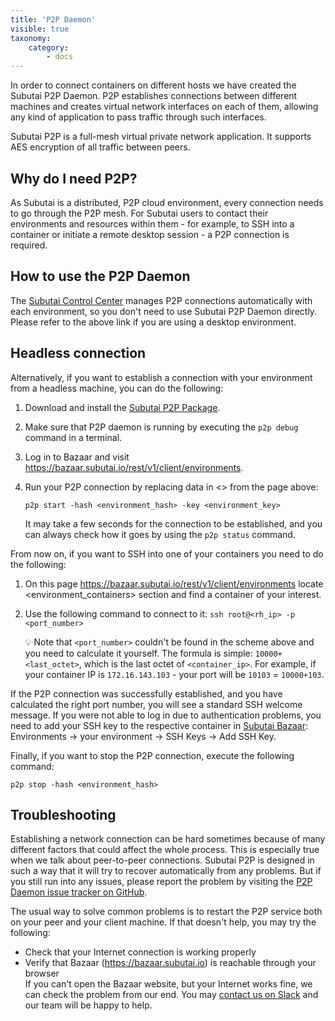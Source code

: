 ```yaml
---
title: 'P2P Daemon'
visible: true
taxonomy:
    category:
        - docs
---
```


In order to connect containers on different hosts we have created the Subutai P2P Daemon. P2P establishes connections between different machines and creates virtual network interfaces on each of them, allowing any kind of application to pass traffic through such interfaces.

Subutai P2P is a full-mesh virtual private network application. It supports AES encryption of all traffic between peers.

## Why do I need P2P?

As Subutai is a distributed, P2P cloud environment, every connection needs to go through the P2P mesh. For Subutai users to contact their environments and resources within them - for example, to SSH into a container or initiate a remote desktop session - a P2P connection is required. 

## How to use the P2P Daemon

The [Subutai Control Center](../control-center) manages P2P connections automatically with each environment, so you don't need to use Subutai P2P Daemon directly. Please refer to the above link if you are using a desktop environment.

## Headless connection

Alternatively, if you want to establish a connection with your environment from a headless machine, you can do the following:

1. Download and install the [Subutai P2P Package](https://subutai.io/getting-started.html#P2P).

2. Make sure that P2P daemon is running by executing the `p2p debug` command in a terminal.

3. Log in to Bazaar and visit https://bazaar.subutai.io/rest/v1/client/environments.

4. Run your P2P connection by replacing data in <> from the page above: 

   ```
   p2p start -hash <environment_hash> -key <environment_key>
   ```

   It may take a few seconds for the connection to be established, and you can always check how it goes by using the `p2p status` command. 

From now on, if you want to SSH into one of your containers you need to do the following:

1. On this page https://bazaar.subutai.io/rest/v1/client/environments locate <environment_containers> section and find a container of your interest. 

2. Use the following command to connect to it: `ssh root@<rh_ip> -p <port_number>`

   💡 Note that `<port_number>` couldn't be found in the scheme above and you need to calculate it yourself. The formula is simple: `10000+<last_octet>`, which is the last octet of `<container_ip>`. For example, if your container IP is `172.16.143.103` - your port will be `10103` = `10000+103`. 

If the P2P connection was successfully established, and you have calculated the right port number, you will see a standard SSH welcome message. If you were not able to log in due to authentication problems, you need to add your SSH key to the respective container in [Subutai Bazaar](https://bazaar.subutai.io): Environments -> your environment -> SSH Keys -> Add SSH Key.

Finally, if you want to stop the P2P connection, execute the following command:
```
p2p stop -hash <environment_hash>
```

## Troubleshooting

Establishing a network connection can be hard sometimes because of many different factors that could affect the whole process. This is especially true when we talk about peer-to-peer connections. Subutai P2P is designed in such a way that it will try to recover automatically from any problems. But if you still run into any issues, please report the problem by visiting the [P2P Daemon issue tracker on GitHub](https://github.com/subutai-io/p2p/issues/new).

The usual way to solve common problems is to restart the P2P service both on your peer and your client machine. If that doesn't help, you may try the following:
* Check that your Internet connection is working properly
* Verify that Bazaar (https://bazaar.subutai.io) is reachable through your browser    
  If you can't open the Bazaar website, but your Internet works fine, we can check the problem from our end. You may [contact us on Slack](https://slack.subutai.io/) and our team will be happy to help.
